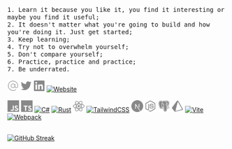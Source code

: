 <samp>
  1. Learn it because you like it, you find it interesting or maybe you find it useful; <br>
  2. It doesn't matter what you're going to build and how you're doing it. Just get started; <br>
  3. Keep learning; <br>
  4. Try not to overwhelm yourself; <br>
  5. Don't compare yourself; <br>
  6. Practice, practice and practice; <br>
  7. Be underrated.
</samp>

<br>
<br>


<div>
  <a href="mailto:salibagui19@gmail.com" target="_blank" rel="noreferrer noopener"><img src="https://raw.githubusercontent.com/0xShapeShifter/dev-story/master/public/images/socials/at.svg" alt="Email" width="26" height="26" /></a> <a href="https://twitter.com/guisaliba1" target="_blank" rel="noreferrer noopener"><img src="https://raw.githubusercontent.com/0xShapeShifter/dev-story/master/public/images/socials/twitter.svg" alt="Twitter" width="26" height="26" /></a> <a href="https://www.linkedin.com/in/guisaliba" target="_blank" rel="noreferrer noopener"><img src="https://raw.githubusercontent.com/0xShapeShifter/dev-story/master/public/images/socials/linkedin.svg" alt="LinkedIn" width="26" height="26" /></a> <a href="https://guisaliba.vercel.app" target="_blank" rel="noreferrer" noopener><img src="https://raw.githubusercontent.com/0xShapeShifter/readme-md/master/public/images/socials/globe.svg" alt="Website" width="26" height="26"/></a>
</div>

<br>


<div>
  <a href="https://www.javascript.com" target="_blank" rel="noreferrer noopener"><img src="https://raw.githubusercontent.com/0xShapeShifter/dev-story/master/public/images/skills/core/javascript.svg" alt="JavaScript" width="27" height="27" /></a>
  <a href="https://www.typescriptlang.org" target="_blank" rel="noreferrer noopener"><img src="https://raw.githubusercontent.com/0xShapeShifter/dev-story/master/public/images/skills/core/typescript.svg" alt="TypeScript" width="27" height="27" /></a>
  <a href="https://dotnet.microsoft.com" target="_blank" rel="noreferrer noopener"><img src="https://raw.githubusercontent.com/0xShapeShifter/readme-md/master/public/images/skills/core/csharp.svg" alt="C#" width="27" height="27" /></a>
  <a href="https://www.rust-lang.org" target="_blank" rel="noreferrer noopener"><img src="https://raw.githubusercontent.com/0xShapeShifter/readme-md/master/public/images/skills/core/rust.svg" alt="Rust" width="27" height="27" /></a>
  <a href="https://reactjs.org" target="_blank" rel="noreferrer noopener"><img src="https://raw.githubusercontent.com/0xShapeShifter/dev-story/master/public/images/skills/frontend/react.svg" alt="React" width="27" height="27" /></a>
  <a href="https://tailwindcss.com" target="_blank" rel="noreferrer noopener"><img src="https://raw.githubusercontent.com/0xShapeShifter/readme-md/master/public/images/skills/frontend/tailwind.svg" alt="TailwindCSS" width="27" height="27" /></a>
  <a href="https://nextjs.org" target="_blank" rel="noreferrer noopener"><img src="https://raw.githubusercontent.com/0xShapeShifter/dev-story/master/public/images/skills/frontend/nextjs.svg" alt="NextJS" width="27" height="27" /></a>
  <a href="https://nodejs.org" target="_blank" rel="noreferrer noopener"><img src="https://raw.githubusercontent.com/0xShapeShifter/dev-story/master/public/images/skills/backend/nodejs.svg" alt="NodeJS" width="27" height="27" /></a>
  <a href="https://www.postgresql.org" target="_blank" rel="noreferrer noopener"><img src="https://raw.githubusercontent.com/0xShapeShifter/dev-story/master/public/images/skills/backend/postgresql.svg" alt="PostgreSQL" width="27" height="27" /></a>
  <a href="https://prisma.io" target="_blank" rel="noreferrer noopener"><img src="https://raw.githubusercontent.com/0xShapeShifter/dev-story/master/public/images/skills/backend/prisma.svg" alt="Prisma" width="27" height="27" /></a>
  <a href="https://vitejs.dev" target="_blank" rel="noreferrer noopener"><img src="https://raw.githubusercontent.com/0xShapeShifter/readme-md/master/public/images/skills/frontend/vite.svg" alt="Vite" width="27" height="27" /></a>
  <a href="https://webpack.js.org/" target="_blank" rel="noreferrer noopener"><img src="https://raw.githubusercontent.com/0xShapeShifter/readme-md/master/public/images/skills/frontend/webpack.svg" alt="Webpack" width="27" height="27" /></a>
</div>

<br>

  
  [![GitHub Streak](https://streak-stats.demolab.com?user=guisaliba&theme=github-dark-dimmed&border_radius=5&card_width=650)](https://git.io/streak-stats)
  
